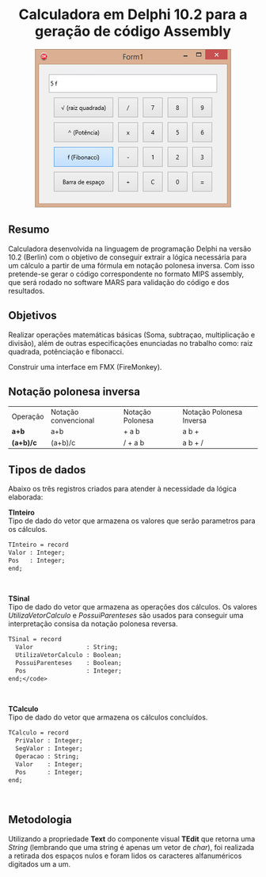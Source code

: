 <h1 align="center">Calculadora em Delphi 10.2 para a geração de código Assembly</h1>

<p align="center">
  <img src="/images/raw-project.png?raw=true">
</p>

<h2>Resumo</h2>
Calculadora desenvolvida na linguagem de programação Delphi na versão 10.2 (Berlin) com o objetivo de conseguir extrair a lógica necessária para um cálculo a partir de uma fórmula em notação polonesa inversa. Com isso pretende-se gerar o código correspondente no formato MIPS assembly, que será rodado no software MARS para validação do código e dos resultados.

<h2>Objetivos</h2>
<p>Realizar operações matemáticas básicas (Soma, subtraçao, multiplicação e divisão), além de outras especificações enunciadas no trabalho como: raiz quadrada, potênciação e fibonacci.</p>
<p>Construir uma interface em FMX (FireMonkey).</p>

<h2>Notação polonesa inversa</h2>
<table>
    <tr>
        <td>Operação</td>
        <td>Notação convencional</td>
        <td>Notação Polonesa</td>
        <td>Notação Polonesa Inversa</td>
    </tr>
    <tr>
        <td><b>a+b</b></td>
        <td>a+b</td>
        <td>+ a b</td>
        <td>a b +</td>
    </tr>
    <tr>
        <td><b>(a+b)/c</b></td>
        <td>(a+b)/c</td>
        <td>/ + a b</td>
        <td>a b + /</td>
    </tr>
</table>

<h2>Tipos de dados</h2>

Abaixo os três registros criados para atender à necessidade da lógica elaborada:

<b>TInteiro</b></br>
Tipo de dado do vetor que armazena os valores que serão parametros para os cálculos.
```
TInteiro = record
Valor : Integer;
Pos   : Integer;
end;
```
</br>

<b>TSinal</b></br>
Tipo de dado do vetor que armazena as operações dos cálculos. Os valores <i>UtilizaVetorCalculo</i> e <i>PossuiParenteses</i> são usados para conseguir uma interpretação consisa da notação polonesa reversa.
```
TSinal = record
  Valor               : String;
  UtilizaVetorCalculo : Boolean;
  PossuiParenteses    : Boolean;
  Pos                 : Integer;
end;</code>
```
</br>

<b>TCalculo</b></br>
Tipo de dado do vetor que armazena os cálculos concluídos.
```
TCalculo = record
  PriValor : Integer;
  SegValor : Integer;
  Operacao : String;
  Valor    : Integer;
  Pos      : Integer;
end;
```
</br>

<h2>Metodologia</h2>
Utilizando a propriedade <b>Text</b> do componente visual <b>TEdit</b> que retorna uma <i>String</i> (lembrando que uma string é apenas um vetor de <i>char</i>), foi realizada a retirada dos espaços nulos e foram lidos os caracteres alfanuméricos digitados um a um.
